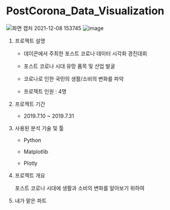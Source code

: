# PostCorona_Data_Visualization

![화면 캡처 2021-12-08 153745](https://user-images.githubusercontent.com/64826099/145160996-343dcbcd-0064-49f3-a1f2-1a27c549a59e.png)
![image](https://user-images.githubusercontent.com/64826099/145160766-59b26bba-fc88-47cb-b80e-72abf59e9197.png)

1. 프로젝트 설명
   
   - 데이콘에서 주최한 포스트 코로나 데이터 시각화 경진대회
   
   - 포스트 코로나 시대 유망 품목 및 산업 발굴 
   
   - 코로나로 인한 국민의 생활/소비의 변화를 파악
   
   - 프로젝트 인원 : 4명

2. 프로젝트 기간
   
   - 2019.7.10 ~ 2019.7.31

3. 사용된 분석 기술 및 툴
   
   - Python
   
   - Matplotlib
   
   - Plotly

4. 프로젝트 개요
   
   포스트 코로나 시대에 생활과 소비의 변화를 알아보기 위하여 

5. 내가 맡은 파트

